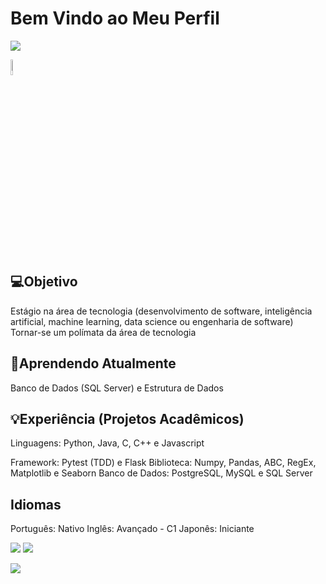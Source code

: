 # Bem Vindo ao Meu Perfil

<img src = "https://w0.peakpx.com/wallpaper/432/891/HD-wallpaper-rog-8-bit-republic-of-gamers-games-artist-artwork-digital-art-artstation.jpg">

<a href="https://www.linkedin.com/in/raul-de-luca-roberto-rolim-a5325a17a/"><img src="https://cdn-icons-png.flaticon.com/512/174/174857.png" width="8%" ></a>



## 💻Objetivo 
Estágio na área de tecnologia (desenvolvimento de software, inteligência artificial, machine learning, data science ou engenharia de software)
Tornar-se um polímata da área de tecnologia 

## 🔎Aprendendo Atualmente 
Banco de Dados (SQL Server) e Estrutura de Dados

## 💡Experiência (Projetos Acadêmicos)

Linguagens: Python, Java, C, C++ e Javascript

Framework: Pytest (TDD) e Flask
Biblioteca: Numpy, Pandas, ABC, RegEx, Matplotlib e Seaborn
Banco de Dados: PostgreSQL, MySQL e SQL Server

## Idiomas

Português: Nativo
Inglês: Avançado - C1
Japonês: Iniciante

<img src = "https://github-readme-stats.vercel.app/api?username=raul-rolim&theme=codeSTACKr"> <img src = "https://github-readme-stats.vercel.app/api/top-langs/?username=raul-rolim&layout=compact&theme=codeSTACKr" align = top>

<img src = "https://github-readme-streak-stats.herokuapp.com/?user=raul-rolim&theme=codeSTACKr">





<!--
**raul-rolim/raul-rolim** is a ✨ _special_ ✨ repository because its `README.md` (this file) appears on your GitHub profile.

Here are some ideas to get you started:

- 🔭 I’m currently working on ...
- 🌱 I’m currently learning ...
- 👯 I’m looking to collaborate on ...
- 🤔 I’m looking for help with ...
- 💬 Ask me about ...
- 📫 How to reach me: ...
- 😄 Pronouns: ...
- ⚡ Fun fact: ...
-->
